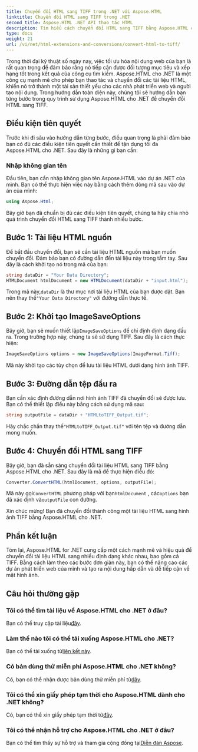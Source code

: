 ```yaml
---
title: Chuyển đổi HTML sang TIFF trong .NET với Aspose.HTML
linktitle: Chuyển đổi HTML sang TIFF trong .NET
second_title: Aspose.HTML .NET API thao tác HTML
description: Tìm hiểu cách chuyển đổi HTML sang TIFF bằng Aspose.HTML cho .NET. Làm theo hướng dẫn từng bước của chúng tôi để tối ưu hóa nội dung web hiệu quả.
type: docs
weight: 21
url: /vi/net/html-extensions-and-conversions/convert-html-to-tiff/
---
```


Trong thời đại kỹ thuật số ngày nay, việc tối ưu hóa nội dung web của bạn là rất quan trọng để đảm bảo rằng nó tiếp cận được đối tượng mục tiêu và xếp hạng tốt trong kết quả của công cụ tìm kiếm. Aspose.HTML cho .NET là một công cụ mạnh mẽ cho phép bạn thao tác và chuyển đổi các tài liệu HTML, khiến nó trở thành một tài sản thiết yếu cho các nhà phát triển web và người tạo nội dung. Trong hướng dẫn toàn diện này, chúng tôi sẽ hướng dẫn bạn từng bước trong quy trình sử dụng Aspose.HTML cho .NET để chuyển đổi HTML sang TIFF.

## Điều kiện tiên quyết

Trước khi đi sâu vào hướng dẫn từng bước, điều quan trọng là phải đảm bảo bạn có đủ các điều kiện tiên quyết cần thiết để tận dụng tối đa Aspose.HTML cho .NET. Sau đây là những gì bạn cần:

### Nhập không gian tên

Đầu tiên, bạn cần nhập không gian tên Aspose.HTML vào dự án .NET của mình. Bạn có thể thực hiện việc này bằng cách thêm dòng mã sau vào dự án của mình:

```csharp
using Aspose.Html;
```

Bây giờ bạn đã chuẩn bị đủ các điều kiện tiên quyết, chúng ta hãy chia nhỏ quá trình chuyển đổi HTML sang TIFF thành nhiều bước.

## Bước 1: Tài liệu HTML nguồn

Để bắt đầu chuyển đổi, bạn sẽ cần tài liệu HTML nguồn mà bạn muốn chuyển đổi. Đảm bảo bạn có đường dẫn đến tài liệu này trong tầm tay. Sau đây là cách khởi tạo nó trong mã của bạn:

```csharp
string dataDir = "Your Data Directory";
HTMLDocument htmlDocument = new HTMLDocument(dataDir + "input.html");
```

 Trong mã này,`dataDir` là thư mục nơi tài liệu HTML của bạn được đặt. Bạn nên thay thế`"Your Data Directory"` với đường dẫn thực tế.

## Bước 2: Khởi tạo ImageSaveOptions

 Bây giờ, bạn sẽ muốn thiết lập`ImageSaveOptions` để chỉ định định dạng đầu ra. Trong trường hợp này, chúng ta sẽ sử dụng TIFF. Sau đây là cách thực hiện:

```csharp
ImageSaveOptions options = new ImageSaveOptions(ImageFormat.Tiff);
```

Mã này khởi tạo các tùy chọn để lưu tài liệu HTML dưới dạng hình ảnh TIFF.

## Bước 3: Đường dẫn tệp đầu ra

Bạn cần xác định đường dẫn nơi hình ảnh TIFF đã chuyển đổi sẽ được lưu. Bạn có thể thiết lập điều này bằng cách sử dụng mã sau:

```csharp
string outputFile = dataDir + "HTMLtoTIFF_Output.tif";
```

 Hãy chắc chắn thay thế`"HTMLtoTIFF_Output.tif"` với tên tệp và đường dẫn mong muốn.

## Bước 4: Chuyển đổi HTML sang TIFF

Bây giờ, bạn đã sẵn sàng chuyển đổi tài liệu HTML sang TIFF bằng Aspose.HTML cho .NET. Sau đây là mã để thực hiện điều đó:

```csharp
Converter.ConvertHTML(htmlDocument, options, outputFile);
```

 Mã này gọi`ConvertHTML` phương pháp với bạn`htmlDocument` , các`options` bạn đã xác định và`outputFile` con đường.

Xin chúc mừng! Bạn đã chuyển đổi thành công một tài liệu HTML sang hình ảnh TIFF bằng Aspose.HTML cho .NET.

## Phần kết luận

Tóm lại, Aspose.HTML for .NET cung cấp một cách mạnh mẽ và hiệu quả để chuyển đổi tài liệu HTML sang nhiều định dạng khác nhau, bao gồm cả TIFF. Bằng cách làm theo các bước đơn giản này, bạn có thể nâng cao các dự án phát triển web của mình và tạo ra nội dung hấp dẫn và dễ tiếp cận về mặt hình ảnh.

## Câu hỏi thường gặp

### Tôi có thể tìm tài liệu về Aspose.HTML cho .NET ở đâu?
 Bạn có thể truy cập tài liệu[đây](https://reference.aspose.com/html/net/).

### Làm thế nào tôi có thể tải xuống Aspose.HTML cho .NET?
 Bạn có thể tải xuống từ[liên kết này](https://releases.aspose.com/html/net/).

### Có bản dùng thử miễn phí Aspose.HTML cho .NET không?
 Có, bạn có thể nhận được bản dùng thử miễn phí từ[đây](https://releases.aspose.com/).

### Tôi có thể xin giấy phép tạm thời cho Aspose.HTML dành cho .NET không?
Có, bạn có thể xin giấy phép tạm thời từ[đây](https://purchase.aspose.com/temporary-license/).

### Tôi có thể nhận hỗ trợ cho Aspose.HTML cho .NET ở đâu?
 Bạn có thể tìm thấy sự hỗ trợ và tham gia cộng đồng tại[Diễn đàn Aspose](https://forum.aspose.com/).